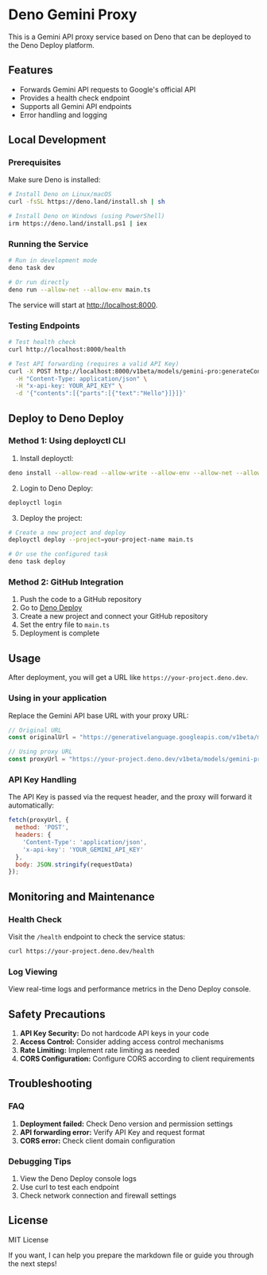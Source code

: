 
# Deno Gemini Proxy

This is a Gemini API proxy service based on Deno that can be deployed to the Deno Deploy platform.

## Features

* Forwards Gemini API requests to Google's official API
* Provides a health check endpoint
* Supports all Gemini API endpoints
* Error handling and logging

## Local Development

### Prerequisites

Make sure Deno is installed:

```bash
# Install Deno on Linux/macOS
curl -fsSL https://deno.land/install.sh | sh

# Install Deno on Windows (using PowerShell)
irm https://deno.land/install.ps1 | iex
```

### Running the Service

```bash
# Run in development mode
deno task dev

# Or run directly
deno run --allow-net --allow-env main.ts
```

The service will start at [http://localhost:8000](http://localhost:8000).

### Testing Endpoints

```bash
# Test health check
curl http://localhost:8000/health

# Test API forwarding (requires a valid API Key)
curl -X POST http://localhost:8000/v1beta/models/gemini-pro:generateContent \
  -H "Content-Type: application/json" \
  -H "x-api-key: YOUR_API_KEY" \
  -d '{"contents":[{"parts":[{"text":"Hello"}]}]}'
```

## Deploy to Deno Deploy

### Method 1: Using deployctl CLI

1. Install deployctl:

```bash
deno install --allow-read --allow-write --allow-env --allow-net --allow-run --no-check -r -f https://deno.land/x/deploy/deployctl.ts
```

2. Login to Deno Deploy:

```bash
deployctl login
```

3. Deploy the project:

```bash
# Create a new project and deploy
deployctl deploy --project=your-project-name main.ts

# Or use the configured task
deno task deploy
```

### Method 2: GitHub Integration

1. Push the code to a GitHub repository
2. Go to [Deno Deploy](https://dash.deno.com/)
3. Create a new project and connect your GitHub repository
4. Set the entry file to `main.ts`
5. Deployment is complete

## Usage

After deployment, you will get a URL like `https://your-project.deno.dev`.

### Using in your application

Replace the Gemini API base URL with your proxy URL:

```javascript
// Original URL
const originalUrl = "https://generativelanguage.googleapis.com/v1beta/models/gemini-pro:generateContent";

// Using proxy URL
const proxyUrl = "https://your-project.deno.dev/v1beta/models/gemini-pro:generateContent";
```

### API Key Handling

The API Key is passed via the request header, and the proxy will forward it automatically:

```javascript
fetch(proxyUrl, {
  method: 'POST',
  headers: {
    'Content-Type': 'application/json',
    'x-api-key': 'YOUR_GEMINI_API_KEY'
  },
  body: JSON.stringify(requestData)
});
```

## Monitoring and Maintenance

### Health Check

Visit the `/health` endpoint to check the service status:

```bash
curl https://your-project.deno.dev/health
```

### Log Viewing

View real-time logs and performance metrics in the Deno Deploy console.

## Safety Precautions

1. **API Key Security:** Do not hardcode API keys in your code
2. **Access Control:** Consider adding access control mechanisms
3. **Rate Limiting:** Implement rate limiting as needed
4. **CORS Configuration:** Configure CORS according to client requirements

## Troubleshooting

### FAQ

1. **Deployment failed:** Check Deno version and permission settings
2. **API forwarding error:** Verify API Key and request format
3. **CORS error:** Check client domain configuration

### Debugging Tips

1. View the Deno Deploy console logs
2. Use curl to test each endpoint
3. Check network connection and firewall settings

## License

MIT License


If you want, I can help you prepare the markdown file or guide you through the next steps!

